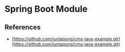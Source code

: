 # Spring Boot Module

## References
- [https://github.com/junlapong/cms-java-example.git](https://github.com/junlapong/cms-java-example.git)

